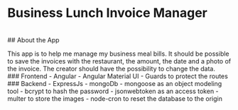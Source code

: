 # Business Lunch Invoice Manager
<br>
## About the App
<p>This app is to help me manage my business meal bills.
It should be possible to save the invoices with the restaurant, the amount, the date and a photo of the invoice. The creator should have the possibility to change the data. 
<br>
### Frontend
- Angular
- Angular Material UI
- Guards to protect the routes
<br>
### Backend
- ExpressJs
- mongoDb
- mongoose as an object modeling tool
- bcrypt to hash the password
- jsonwebtoken as an access token
- multer to store the images
- node-cron to reset the database to the origin

